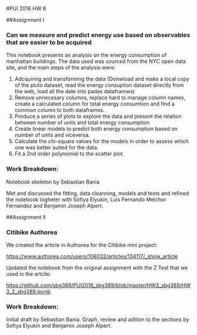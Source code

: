 #PUI 2016 HW 6

##Assignment I

### Can we measure and predict energy use based on observables that are easier to be acquired

This notebook presents an analysis on the energy consumption of manhattan buildings. The data used was sourced from the NYC open data site, and the main steps of the analysis were:

1. Adcquiring and transforming the data (Donwload and make a local copy of the pluto dataset, read the energy consuption dataset directly from the web, load all the date into padas dataframws)
2. Remove unnecesary columns, replace hard to manage column names, create a calculated column for total energy consumtion and find a common column to both dataframes.
4. Produce a series of plots to explore the data and present the relation between number of units and total energy consumption
5. Create linear models to predict both energy consumption based on number of units and viceversa.
6. Calculate the  chi-square values for the models in order to assess which one was better suited for the data.
7. Fit a 2nd order polynomial to the scatter plot.

### Work Breakdown: 

Notebook skeleton by Sebastian Bania

Met and discussed the fitting, data cleanning, models and tests and refined the notebook togheter with Sofiya Elyukin, Luis Fernando Melchor Fernandez and Benjamin Joseph Alpert.

##Assignment II

### Citibike Authorea 

We created the article in Authorea for the Citibike mini project:

https://www.authorea.com/users/106032/articles/134117/_show_article

Updated the notebook from the original assignment with the Z Test that we used in the artcile:

https://github.com/sbg389/PUI2016_sbg389/blob/master/HW3_sbg389/HW3_2_sbg389.ipynb

### Work Breakdown: 

Initial draft by Sebastian Bania. Graph, review and adition to the sections by Sofiya Elyukin and Benjamin Joseph Alpert.



